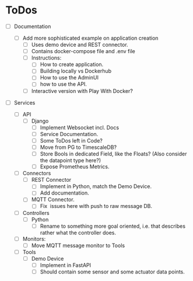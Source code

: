 # ToDos

* [ ] Documentation

  * [ ] Add more sophisticated example on application creation
    * [ ] Uses demo device and REST connector.
    * [ ] Contains docker-compose file and .env file
    * [ ] Instructions:
      * [ ] How to create application.
      * [ ] Building locally vs Dockerhub
      * [ ] How to use the AdminUI
      * [ ] how to use the API.
    * [ ] Interactive version with Play With Docker?

* [ ] Services

  * [ ] API
    * [ ] Django
      * [ ] Implement Websocket incl. Docs
      * [ ] Service Documentation.
      * [ ] Some ToDos left in Code?
      * [ ] Move from PG to TimescaleDB?
      * [ ] Store Bools in dedicated Field, like the Floats? (Also consider the datapoint type here?)
      * [ ] Expose Prometheus Metrics.
  * [ ] Connectors
    * [ ] REST Connector
      * [ ] Implement in Python, match the Demo Device.
      * [ ] Add documentation.
    * [ ] MQTT Connector.
      * [ ] Fix  issues here with push to raw message DB.
  * [ ] Controllers
    * [ ] Python
      * [ ] Rename to something more goal oriented, i.e. that describes rather what the controller does.
  * [ ] Monitors:
    * [ ] Move MQTT message monitor to Tools
  * [ ] Tools
    * [ ] Demo Device
      * [ ] Implement in FastAPI
      * [ ] Should contain some sensor and some actuator data points.
